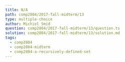 ```yaml
---
title: N/A
path: comp2804/2017-fall-midterm/13
type: multiple-choice
author: Michiel Smid
question: comp2804/2017-fall-midterm/13/question.ts
solution: comp2804/2017-fall-midterm/13/solution.md
tags:
  - comp2804
  - comp2804-midterm
  - comp2804-a-recursively-defined-set
---
```

